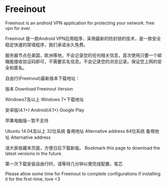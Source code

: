 # Freeinout
Freeinout is an android VPN application for protecting your network.
free vpn for ever.

Freeinout 是一款Android VPN应用程序，采用最新的防封锁的技术，是一款安全稳定快速的穿墙程序，我们承诺永久免费。

服务器节点在美国，欧洲等地，不会记录您的任何相关信息，首次使用只要一个邮箱能接收验证码即可，不需要实名信息。不会记录您的浏览记录。保证您上网的安全和匿名。



自由行(Freeinout)最新版本下载地址：

版本 Download Freeinout Version 

Windows7及以上 Windows 7+下载地址

安卓版(4.1+) Android(4.1+)  Google Play

苹果电脑版--暂不支持

Ubuntu 14.04及以上 32位系统 备用地址 Alternative address 64位系统 备用地址 Alternative address

请大家收藏本页面，方便日后下载新版。 Bookmark this page to download the latest versions in the future.


第一次下载安装自由行时，请等待几分钟以便完成配置，笔芯

Please allow some time for Freeinout to complete configurations if installing it for the first-time, love <3
